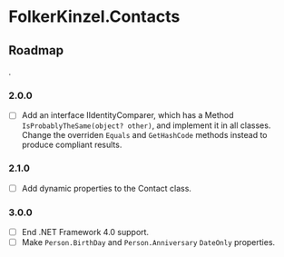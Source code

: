 ﻿# FolkerKinzel.Contacts
## Roadmap

.

### 2.0.0
- [ ] Add an interface IIdentityComparer, which has a Method `IsProbablyTheSame(object? other)`, and implement it in all classes. Change
the overriden `Equals` and `GetHashCode` methods instead to produce compliant results.

### 2.1.0
- [ ] Add dynamic properties to the Contact class.

### 3.0.0
- [ ] End .NET Framework 4.0 support.
- [ ] Make `Person.BirthDay` and `Person.Anniversary`  `DateOnly` properties.